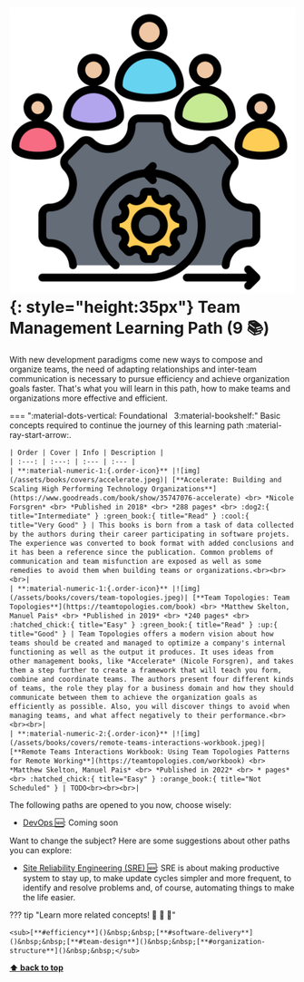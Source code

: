 

[//]: # (Auto generated file from templates)

# ![img](/assets/learning-paths/icons/team-management.png){: style="height:35px"} Team Management Learning Path (9 :books:)

With new development paradigms come new ways to compose and organize teams, the need of adapting relationships and inter-team communication is necessary to pursue efficiency and achieve organization goals faster. That's what you will learn in this path, how to make teams and organizations more effective and efficient.

=== ":material-dots-vertical: Foundational &nbsp; 3:material-bookshelf:"
    Basic concepts required to continue the journey of this learning path :material-ray-start-arrow:.

    | Order | Cover | Info | Description |
    | :---: | :---: | :--- | :--- |
    | **:material-numeric-1:{.order-icon}** |![img](/assets/books/covers/accelerate.jpeg)| [**Accelerate: Building and Scaling High Performing Technology Organizations**](https://www.goodreads.com/book/show/35747076-accelerate) <br> *Nicole Forsgren* <br> *Published in 2018* <br> *288 pages* <br> :dog2:{ title="Intermediate" } :green_book:{ title="Read" } :cool:{ title="Very Good" } | This books is born from a task of data collected by the authors during their career participating in software projets. The experience was converted to book format with added conclusions and it has been a reference since the publication. Common problems of communication and team misfunction are exposed as well as some remedies to avoid them when building teams or organizations.<br><br><br>|
    | **:material-numeric-1:{.order-icon}** |![img](/assets/books/covers/team-topologies.jpeg)| [**Team Topologies: Team Topologies**](https://teamtopologies.com/book) <br> *Matthew Skelton, Manuel Pais* <br> *Published in 2019* <br> *240 pages* <br> :hatched_chick:{ title="Easy" } :green_book:{ title="Read" } :up:{ title="Good" } | Team Topologies offers a modern vision about how teams should be created and managed to optimize a company's internal functioning as well as the output it produces. It uses ideas from other management books, like *Accelerate* (Nicole Forsgren), and takes them a step further to create a framework that will teach you form, combine and coordinate teams. The authors present four different kinds of teams, the role they play for a business domain and how they should communicate between them to achieve the organization goals as efficiently as possible. Also, you will discover things to avoid when managing teams, and what affect negatively to their performance.<br><br><br>|
    | **:material-numeric-2:{.order-icon}** |![img](/assets/books/covers/remote-teams-interactions-workbook.jpeg)| [**Remote Teams Interactions Workbook: Using Team Topologies Patterns for Remote Working**](https://teamtopologies.com/workbook) <br> *Matthew Skelton, Manuel Pais* <br> *Published in 2022* <br> * pages* <br> :hatched_chick:{ title="Easy" } :orange_book:{ title="Not Scheduled" } | TODO<br><br><br>|


The following paths are opened to you now, choose wisely:

- [DevOps :new:](/learning-paths/devops): Coming soon


Want to change the subject? Here are some suggestions about other paths you can explore:

- [Site Reliability Engineering (SRE) :new:](/learning-paths/sre): SRE is about making productive system to stay up, to make update cycles simpler and more frequent, to identify and resolve problems and, of course, automating things to make the life easier.


??? tip "Learn more related concepts! :round_pushpin: :beginner: :gem:"

    <sub>[**#efficiency**]()&nbsp;&nbsp;[**#software-delivery**]()&nbsp;&nbsp;[**#team-design**]()&nbsp;&nbsp;[**#organization-structure**]()&nbsp;&nbsp;</sub>

[**⬆ back to top**](#team-management-learning-path-9)
